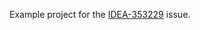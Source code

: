 Example project for the [IDEA-353229](https://youtrack.jetbrains.com/issue/IDEA-353229/Compile-and-Reload-fails-with-Gradle) issue.
